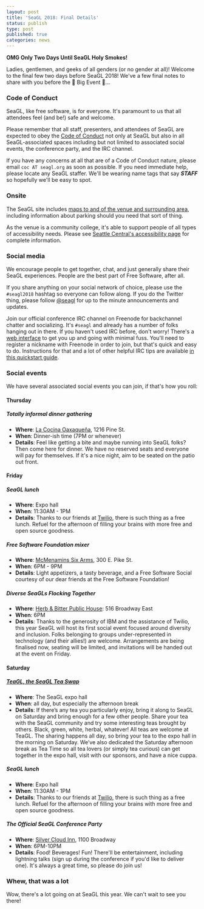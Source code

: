 ```yaml
---
layout: post
title: 'SeaGL 2018: Final Details'
status: publish
type: post
published: true
categories: news
---
```


**OMG Only Two Days Until SeaGL Holy Smokes!**

Ladies, gentlemen, and geeks of all genders (or no gender at all)! Welcome to the final few two days before SeaGL 2018! We've a few final notes to share with you before the 🎉 Big Event 🎉…

### Code of Conduct

SeaGL, like free software, is for everyone. It's paramount to us that all attendees feel (and be!) safe and welcome.

Please remember that all staff, presenters, and attendees of SeaGL are expected to obey the [Code of Conduct](https://seagl.org/code_of_conduct.html) not only at SeaGL but also in all SeaGL-associated spaces including but not limited to associated social events, the conference party, and the IRC channel.

If you have any concerns at all that are of a Code of Conduct nature, please email `coc AT seagl.org` as soon as possible. If you need immediate help, please locate any SeaGL staffer. We'll be wearing name tags that say **_STAFF_** so hopefully we'll be easy to spot.

### Onsite

The SeaGL site includes [maps to and of the venue and surrounding area](https://seagl.org/maps/2018.html), including information about parking should you need that sort of thing.

As the venue is a community college, it's able to support people of all types of accessibility needs. Please see [Seattle Central's accessibility page](https://seattlecentral.edu/campus-life/student-support-and-services/disability-support/accommodations) for complete information.

### Social media

We encourage people to get together, chat, and just generally share their SeaGL experiences. People are the best part of Free Software, after all.

If you share anything on your social network of choice, please use the `#seagl2018` hashtag so everyone can follow along. If you do the Twitter thing, please follow [@seagl](https://twitter.com/seagl) for up to the minute announcements and updates.

Join our official conference IRC channel on Freenode for backchannel chatter and socializing. It's `#seagl` and already has a number of folks hanging out in there. If you haven't used IRC before, don't worry! There's a [web interface](https://webchat.freenode.net/) to get you up and going with minimal fuss. You'll need to register a nickname with Freenode in order to join, but that's quick and easy to do. Instructions for that and a lot of other helpful IRC tips are available [in this quickstart guide](https://opensource.com/article/16/6/irc-quickstart-guide).

### Social events

We have several associated social events you can join, if that's how you roll:

#### Thursday

##### Totally informal dinner gathering

* **Where**: [La Cocina Oaxaqueña](https://lacocinaoaxaquena.com), 1216 Pine St.
* **When**: Dinner-ish time (7PM or whenever)
* **Details**: Feel like getting a bite and maybe running into SeaGL folks? Then come here for dinner. We have no reserved seats and everyone will pay for themselves. If it's a nice night, aim to be seated on the patio out front.

#### Friday

##### SeaGL lunch

* **Where**: Expo hall
* **When**: 11:30AM - 1PM
* **Details**: Thanks to our friends at [Twilio](https://twilio.com), there is such thing as a free lunch. Refuel for the afternoon of filling your brains with more free and open source goodness.

##### Free Software Foundation mixer

* **Where**: [McMenamins Six Arms](https://www.mcmenamins.com/six-arms), 300 E. Pike St.
* **When**: 6PM - 9PM
* **Details**: Light appetizers, a tasty beverage, and a Free Software Social courtesy of our dear friends at the Free Software Foundation!

#####  Diverse SeaGLs Flocking Together

* **Where**: [Herb & Bitter Public House](https://www.herbandbitter.com/): 516 Broadway East
* **When**: 6PM
* **Details**: Thanks to the generosity of IBM and the assistance of Twilio, this year SeaGL will host its first social event focused around diversity and inclusion. Folks belonging to groups under-represented in technology (and their allies!) are welcome. Arrangements are being finalised now, seating will be limited, and invitations will be handed out at the event on Friday.

#### Saturday

##### [TeaGL, the SeaGL Tea Swap](https://seagl.org/news/2018/10/12/TeaGL.html)

* **Where**: The SeaGL expo hall
* **When**: all day, but especially the afternoon break
* **Details**: If there’s any tea you particularly enjoy, bring it along to SeaGL on Saturday and bring enough for a few other people. Share your tea with the SeaGL community and try some interesting teas brought by others. Black, green, white, herbal, whatever! All teas are welcome at TeaGL. The sharing happens all day, so bring your tea to the expo hall in the morning on Saturday. We’ve also dedicated the Saturday afternoon break as Tea Time so all tea lovers (or simply tea curious) can get together in the expo hall, visit with our sponsors, and have a nice cuppa.

##### SeaGL lunch

* **Where**: Expo hall
* **When**: 11:30AM - 1PM
* **Details**: Thanks to our friends at [Twilio](https://twilio.com), there is such thing as a free lunch. Refuel for the afternoon of filling your brains with more free and open source goodness.

##### The Official SeaGL Conference Party

* **Where**: [Silver Cloud Inn](https://www.silvercloud.com/seattlebroadway/), 1100 Broadway
* **When**: 6PM-10PM
* **Details**: Food! Beverages! Fun! There'll be entertainment, including lightning talks (sign up during the conference if you'd like to deliver one). It's always a great time, so please do join us!

### Whew, that was a lot

Wow, there's a lot going on at SeaGL this year. We can't wait to see you there!
